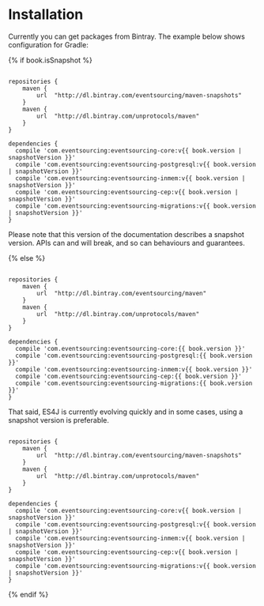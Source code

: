 # Installation

Currently you can get packages from Bintray. The example below shows configuration for Gradle:

{% if book.isSnapshot %}
<pre><code class="lang-groovy">
repositories {
    maven {
        url  "http://dl.bintray.com/eventsourcing/maven-snapshots"
    }
    maven {
        url  "http://dl.bintray.com/unprotocols/maven"
    }
}

dependencies {
  compile 'com.eventsourcing:eventsourcing-core:v{{ book.version | snapshotVersion }}'
  compile 'com.eventsourcing:eventsourcing-postgresql:v{{ book.version | snapshotVersion }}'
  compile 'com.eventsourcing:eventsourcing-inmem:v{{ book.version | snapshotVersion }}'
  compile 'com.eventsourcing:eventsourcing-cep:v{{ book.version | snapshotVersion }}'
  compile 'com.eventsourcing:eventsourcing-migrations:v{{ book.version | snapshotVersion }}'
}
</code></pre>

Please note that this version of the documentation describes a snapshot version. APIs can and will break, and so can behaviours and guarantees.

{% else %}
<pre><code class="lang-groovy">
repositories {
    maven {
        url  "http://dl.bintray.com/eventsourcing/maven"
    }
    maven {
        url  "http://dl.bintray.com/unprotocols/maven"
    }
}

dependencies {
  compile 'com.eventsourcing:eventsourcing-core:{{ book.version }}'
  compile 'com.eventsourcing:eventsourcing-postgresql:{{ book.version }}'
  compile 'com.eventsourcing:eventsourcing-inmem:v{{ book.version }}'
  compile 'com.eventsourcing:eventsourcing-cep:{{ book.version }}'
  compile 'com.eventsourcing:eventsourcing-migrations:{{ book.version }}'
}
</code></pre>

That said, ES4J is currently evolving quickly and in some cases, using a snapshot version is preferable.

<pre><code class="lang-groovy">
repositories {
    maven {
        url  "http://dl.bintray.com/eventsourcing/maven-snapshots"
    }
    maven {
        url  "http://dl.bintray.com/unprotocols/maven"
    }
}

dependencies {
  compile 'com.eventsourcing:eventsourcing-core:v{{ book.version | snapshotVersion }}'
  compile 'com.eventsourcing:eventsourcing-postgresql:v{{ book.version | snapshotVersion }}'
  compile 'com.eventsourcing:eventsourcing-inmem:v{{ book.version | snapshotVersion }}'
  compile 'com.eventsourcing:eventsourcing-cep:v{{ book.version | snapshotVersion }}'
  compile 'com.eventsourcing:eventsourcing-migrations:v{{ book.version | snapshotVersion }}'
}
</code></pre>

{% endif %}
